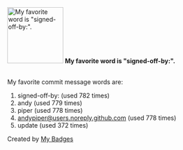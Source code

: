 <img src="https://my-badges.github.io/my-badges/favorite-word.png" alt="My favorite word is &quot;signed-off-by:&quot;." title="My favorite word is &quot;signed-off-by:&quot;." width="128">
<strong>My favorite word is &quot;signed-off-by:&quot;.</strong>
<br><br>

My favorite commit message words are:

1. signed-off-by: (used 782 times)
2. andy (used 779 times)
3. piper (used 778 times)
4. <andypiper@users.noreply.github.com> (used 778 times)
5. update (used 372 times)


Created by <a href="https://github.com/my-badges/my-badges">My Badges</a>